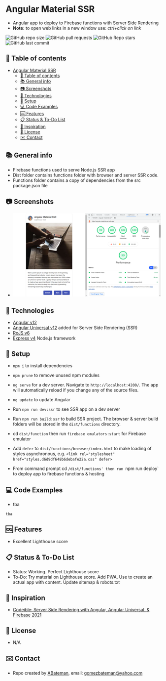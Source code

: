 # Angular Material SSR

* Angular app to deploy to Firebase functions with Server Side Rendering
* **Note:** to open web links in a new window use: _ctrl+click on link_

![GitHub repo size](https://img.shields.io/github/repo-size/AndrewJBateman/angular-material-ssr?style=plastic)
![GitHub pull requests](https://img.shields.io/github/issues-pr/AndrewJBateman/angular-material-ssr?style=plastic)
![GitHub Repo stars](https://img.shields.io/github/stars/AndrewJBateman/angular-material-ssr?style=plastic)
![GitHub last commit](https://img.shields.io/github/last-commit/AndrewJBateman/angular-material-ssr?style=plastic)

## :page_facing_up: Table of contents

* [Angular Material SSR](#angular-material-ssr)
  * [:page_facing_up: Table of contents](#page_facing_up-table-of-contents)
  * [:books: General info](#books-general-info)
  * [:camera: Screenshots](#camera-screenshots)
  * [:signal_strength: Technologies](#signal_strength-technologies)
  * [:floppy_disk: Setup](#floppy_disk-setup)
  * [:computer: Code Examples](#computer-code-examples)
  * [:cool: Features](#cool-features)
  * [:clipboard: Status & To-Do List](#clipboard-status--to-do-list)
  * [:clap: Inspiration](#clap-inspiration)
  * [:file_folder: License](#file_folder-license)
  * [:envelope: Contact](#envelope-contact)

## :books: General info

* Firebase functions used to serve Node.js SSR app
* Dist folder contains functions folder with browser and server SSR code.
* Functions folder contains a copy of dependencies from the src package.json file

## :camera: Screenshots

* ![Frontend screenshot](./img/home.png)

## :signal_strength: Technologies

* [Angular v12](https://angular.io/)
* [Angular Universal v12](https://angular.io/guide/universal) added for Server Side Rendering (SSR)
* [RxJS v6](http://reactivex.io/)
* [Express v4](https://www.npmjs.com/package/express) Node.js framework

## :floppy_disk: Setup

* `npm i` to install dependencies
* `npm prune` to remove unused npm modules
* `ng serve` for a dev server. Navigate to `http://localhost:4200/`. The app will automatically reload if you change any of the source files.
* `ng update` to update Angular

* Run `npm run dev:ssr` to see SSR app on a dev server
* Run `npm run build:ssr` to build SSR project. The browser & server build folders will be stored in the `dist/functions` directory.
* cd `dist/function` then run `firebase emulators:start` for Firebase emulator
* Add `defer` to `dist/functions/browser/index.html` to make loading of styles asynchronous, e.g. `<link rel="stylesheet" href="styles.d6d9df648b6debafe22a.css" defer>`
* From command prompt cd `/dist/functions' then run `npm run deploy` to deploy app to firebase functions & hosting

## :computer: Code Examples

* tba

```typescript
tba
```

## :cool: Features

* Excellent Lighthouse score

## :clipboard: Status & To-Do List

* Status: Working. Perfect Lighthouse score
* To-Do: Try material on Lighthouse score. Add PWA. Use to create an actual app with content. Update sitemap & robots.txt

## :clap: Inspiration

* [Codeible: Server Side Rendering with Angular, Angular Universal, & Firebase 2021](https://www.youtube.com/watch?v=k7pLxaKkHYs)

## :file_folder: License

* N/A

## :envelope: Contact

* Repo created by [ABateman](https://github.com/AndrewJBateman), email: gomezbateman@yahoo.com